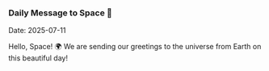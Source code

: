 ### Daily Message to Space 🌌
Date: 2025-07-11

Hello, Space! 🌍 We are sending our greetings to the universe from Earth on this beautiful day!
